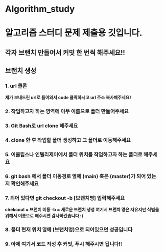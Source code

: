 # Algorithm_study
# 알고리즘 스터디 문제 제출용 깃입니다.
## 각자 브랜치 만들어서 커밋 한 번씩 해주세요!!

## 브랜치 생성

### 1. url 클론
**제가 보내드린 url로 들어와서 code 클릭하시고 url 주소 복사해주세요!**

### 2. 작업하고자 하는 영역에 아무 이름으로 폴더 만들어주세요

### 3. Git Bash로 url clone 해주세요

### 4. clone 한 후 작업할 폴더 생성하고 그 폴더로 이동해주세요

### 5. 이클립스나 인텔리제이에서 폴더 위치를 작업하고자 하는 폴더로 해주세요

### 6. git bash 에서 폴더 이동경로 옆에 (main) 혹은 (master)가 되어 있는 지 확인해주세요

### 7. 되어 있다면 git checkout -b [브랜치명] 입력해주세요
**chekcout = 브랜치 이동 -b = 새로운 브랜치 생성**
**여기서 브랜치 명은 자유지만 식별을 위해서 이름으로 해주시면 감사하겠습니다 :)**

### 8. 폴더 현재 위치 옆에 (브랜치명)으로 되어있으면 성공입니다

### 9. 아제 여기서 코드 작성 후 커밋, 푸시 해주시면 됩니다!!

